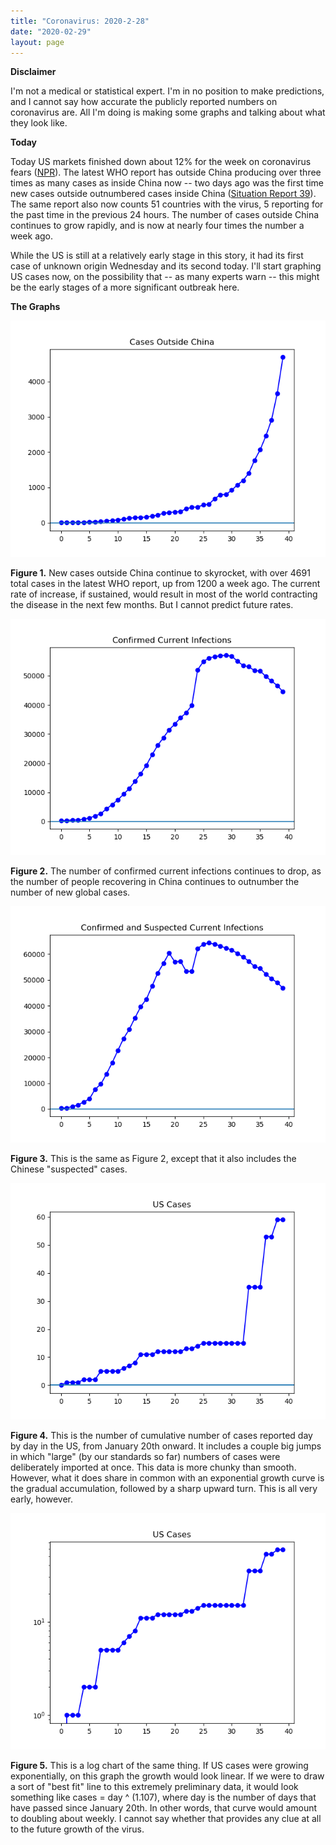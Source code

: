 ```yaml
---
title: "Coronavirus: 2020-2-28"
date: "2020-02-29"
layout: page
---
```


**Disclaimer**

I'm not a medical or statistical expert. I'm in no position to make predictions, and I cannot say how accurate the publicly reported numbers on coronavirus are. All I'm doing is making some graphs and talking about what they look like.

**Today**

Today US markets finished down about 12% for the week on coronavirus fears ([NPR](https://www.npr.org/2020/02/28/810295350/financial-markets-shudder-around-the-world-as-coronavirus-tightens-its-grip)). The latest WHO report has outside China producing over three times as many cases as inside China now -- two days ago was the first time new cases outside outnumbered cases inside China ([Situation Report 39](https://www.who.int/docs/default-source/coronaviruse/situation-reports/20200228-sitrep-39-covid-19.pdf?sfvrsn=aa1b80a7_2)). The same report also now counts 51 countries with the virus, 5 reporting for the past time in the previous 24 hours. The number of cases outside China continues to grow rapidly, and is now at nearly four times the number a week ago.

While the US is still at a relatively early stage in this story, it had its first case of unknown origin Wednesday and its second today. I'll start graphing US cases now, on the possibility that -- as many experts warn -- this might be the early stages of a more significant outbreak here.

**The Graphs**

![](../../i/1t.png)

**Figure 1.** New cases outside China continue to skyrocket, with over 4691 total cases in the latest WHO report, up from 1200 a week ago. The current rate of increase, if sustained, would result in most of the world contracting the disease in the next few months. But I cannot predict future rates.

![](../../i/1u.png)

**Figure 2.** The number of confirmed current infections continues to drop, as the number of people recovering in China continues to outnumber the number of new global cases.

![](../../i/1v.png)

**Figure 3.** This is the same as Figure 2, except that it also includes the Chinese "suspected" cases.

![](../../i/1w.png)

**Figure 4.** This is the number of cumulative number of cases reported day by day in the US, from January 20th onward. It includes a couple big jumps in which "large" (by our standards so far) numbers of cases were deliberately imported at once. This data is more chunky than smooth. However, what it does share in common with an exponential growth curve is the gradual accumulation, followed by a sharp upward turn. This is all very early, however.

![](../../i/1x.png)

**Figure 5.** This is a log chart of the same thing. If US cases were growing exponentially, on this graph the growth would look linear. If we were to draw a sort of "best fit" line to this extremely preliminary data, it would look something like cases = day ^ (1.107), where day is the number of days that have passed since January 20th. In other words, that curve would amount to doubling about weekly. I cannot say whether that provides any clue at all to the future growth of the virus.
